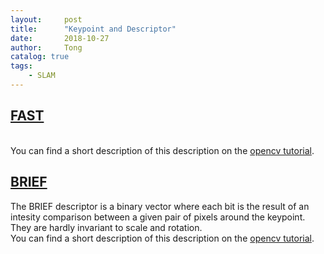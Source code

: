 ```yaml
---
layout:     post
title:      "Keypoint and Descriptor"
date:       2018-10-27
author:     Tong
catalog: true
tags:
    - SLAM
---
```

## [FAST][paper-FAST]
<br> You can find a short description of this description on the [opencv tutorial][opencv-FAST].

## [BRIEF][paper-BRIEF]
The BRIEF descriptor is a binary vector where each bit is the result of an intesity comparison between a given pair of pixels around the keypoint. They are hardly invariant to scale and rotation.
<br> You can find a short description of this description on the [opencv tutorial][opencv-BRIEF].

[paper-FAST]: https://www.edwardrosten.com/work/rosten_2006_machine.pdf
[opencv-FAST]: https://opencv-python-tutroals.readthedocs.io/en/latest/py_tutorials/py_feature2d/py_fast/py_fast.html
[paper-BRIEF]: https://www.cs.ubc.ca/~lowe/525/papers/calonder_eccv10.pdf
[opencv-BRIEF]: https://opencv-python-tutroals.readthedocs.io/en/latest/py_tutorials/py_feature2d/py_brief/py_brief.html